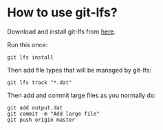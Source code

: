 # How to use git-lfs?

Download and install git-lfs from [here](https://git-lfs.github.com/).

Run this once:
```
git lfs install
```

Then add file types that will be managed by git-lfs:
```
git lfs track "*.dat"
```

Then add and commit large files as you normally do:
```
git add output.dat
git commit -m "Add large file"
git push origin master
```
